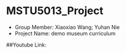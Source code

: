# MSTU5013_Project

- Group Member: Xiaoxiao Wang; Yuhan Nie
- Project Name: demo museum curriculum

##Youtube Link:

